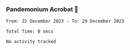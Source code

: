 ### Pandemonium Acrobat 🤸

<!--START_SECTION:waka-->

```all_time
From: 22 December 2023 - To: 29 December 2023

Total Time: 0 secs

No activity tracked
```

<!--END_SECTION:waka-->
